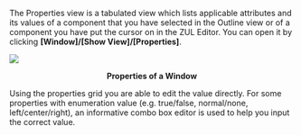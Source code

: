 The Properties view is a tabulated view which lists applicable
attributes and its values of a component that you have selected in the
Outline view or of a component you have put the cursor on in the ZUL
Editor. You can open it by clicking **\[Window\]/\[Show
View\]/\[Properties\]**.

![](images/images/studio-properties-view.png)

<div style='text-align:center'>

**Properties of a Window**

</div>

Using the properties grid you are able to edit the value directly. For
some properties with enumeration value (e.g. true/false, normal/none,
left/center/right), an informative combo box editor is used to help you
input the correct value.
